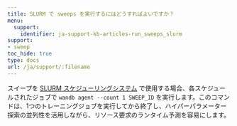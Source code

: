 ```yaml
---
title: SLURM で sweeps を実行するにはどうすればよいですか？
menu:
  support:
    identifier: ja-support-kb-articles-run_sweeps_slurm
support:
- sweep
toc_hide: true
type: docs
url: /ja/support/:filename
---
```


スイープを [SLURM スケジューリングシステム](https://slurm.schedmd.com/documentation.html) で使用する場合、各スケジュールされたジョブで `wandb agent --count 1 SWEEP_ID` を実行します。このコマンドは、1つのトレーニングジョブを実行してから終了し、ハイパーパラメーター探索の並列性を活用しながら、リソース要求のランタイム予測を容易にします。